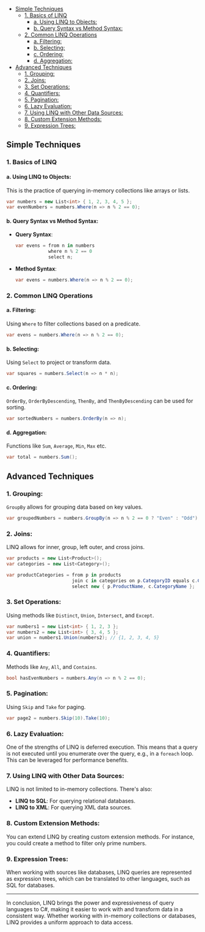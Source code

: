 - [Simple Techniques](#simple-techniques)
  - [1. Basics of LINQ](#1-basics-of-linq)
    - [a. Using LINQ to Objects:](#a-using-linq-to-objects)
    - [b. Query Syntax vs Method Syntax:](#b-query-syntax-vs-method-syntax)
  - [2. Common LINQ Operations](#2-common-linq-operations)
    - [a. Filtering:](#a-filtering)
    - [b. Selecting:](#b-selecting)
    - [c. Ordering:](#c-ordering)
    - [d. Aggregation:](#d-aggregation)
- [Advanced Techniques](#advanced-techniques)
  - [1. Grouping:](#1-grouping)
  - [2. Joins:](#2-joins)
  - [3. Set Operations:](#3-set-operations)
  - [4. Quantifiers:](#4-quantifiers)
  - [5. Pagination:](#5-pagination)
  - [6. Lazy Evaluation:](#6-lazy-evaluation)
  - [7. Using LINQ with Other Data Sources:](#7-using-linq-with-other-data-sources)
  - [8. Custom Extension Methods:](#8-custom-extension-methods)
  - [9. Expression Trees:](#9-expression-trees)

## Simple Techniques

### 1. Basics of LINQ

#### a. Using LINQ to Objects:
This is the practice of querying in-memory collections like arrays or lists.

```csharp
var numbers = new List<int> { 1, 2, 3, 4, 5 };
var evenNumbers = numbers.Where(n => n % 2 == 0);
```

#### b. Query Syntax vs Method Syntax:
- **Query Syntax**:
  ```csharp
  var evens = from n in numbers
              where n % 2 == 0
              select n;
  ```
- **Method Syntax**:
  ```csharp
  var evens = numbers.Where(n => n % 2 == 0);
  ```

### 2. Common LINQ Operations

#### a. Filtering:
Using `Where` to filter collections based on a predicate.
```csharp
var evens = numbers.Where(n => n % 2 == 0);
```

#### b. Selecting:
Using `Select` to project or transform data.
```csharp
var squares = numbers.Select(n => n * n);
```

#### c. Ordering:
`OrderBy`, `OrderByDescending`, `ThenBy`, and `ThenByDescending` can be used for sorting.
```csharp
var sortedNumbers = numbers.OrderBy(n => n);
```

#### d. Aggregation:
Functions like `Sum`, `Average`, `Min`, `Max` etc.
```csharp
var total = numbers.Sum();
```

## Advanced Techniques

### 1. Grouping:

`GroupBy` allows for grouping data based on key values.
```csharp
var groupedNumbers = numbers.GroupBy(n => n % 2 == 0 ? "Even" : "Odd");
```

### 2. Joins:

LINQ allows for inner, group, left outer, and cross joins.
```csharp
var products = new List<Product>();
var categories = new List<Category>();

var productCategories = from p in products
                        join c in categories on p.CategoryID equals c.CategoryID
                        select new { p.ProductName, c.CategoryName };
```

### 3. Set Operations:

Using methods like `Distinct`, `Union`, `Intersect`, and `Except`.
```csharp
var numbers1 = new List<int> { 1, 2, 3 };
var numbers2 = new List<int> { 3, 4, 5 };
var union = numbers1.Union(numbers2); // {1, 2, 3, 4, 5}
```

### 4. Quantifiers:

Methods like `Any`, `All`, and `Contains`.
```csharp
bool hasEvenNumbers = numbers.Any(n => n % 2 == 0);
```

### 5. Pagination:

Using `Skip` and `Take` for paging.
```csharp
var page2 = numbers.Skip(10).Take(10);
```

### 6. Lazy Evaluation:

One of the strengths of LINQ is deferred execution. This means that a query is not executed until you enumerate over the query, e.g., in a `foreach` loop. This can be leveraged for performance benefits.

### 7. Using LINQ with Other Data Sources:

LINQ is not limited to in-memory collections. There's also:
- **LINQ to SQL**: For querying relational databases.
- **LINQ to XML**: For querying XML data sources.

### 8. Custom Extension Methods:

You can extend LINQ by creating custom extension methods. For instance, you could create a method to filter only prime numbers.

### 9. Expression Trees:

When working with sources like databases, LINQ queries are represented as expression trees, which can be translated to other languages, such as SQL for databases.

---

In conclusion, LINQ brings the power and expressiveness of query languages to C#, making it easier to work with and transform data in a consistent way. Whether working with in-memory collections or databases, LINQ provides a uniform approach to data access.